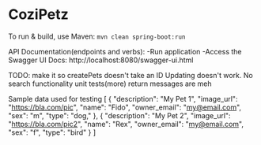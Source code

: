 # CoziPetz

To run & build, use Maven:
`mvn clean spring-boot:run`

API Documentation(endpoints and verbs):
-Run application
-Access the Swagger UI Docs: http://localhost:8080/swagger-ui.html



TODO: make it so createPets doesn't take an ID
Updating doesn't work.
No search functionality
unit tests(more)
return messages are meh



Sample data used for testing
[
  {
    "description": "My Pet 1",
    "image_url": "https://bla.com/pic",
    "name": "Fido",
    "owner_email": "my@email.com",
    "sex": "m",
    "type": "dog,"
  },
  {
    "description": "My Pet 2",
    "image_url": "https://bla.com/pic2",
    "name": "Rex",
    "owner_email": "my@email.com",
    "sex": "f",
    "type": "bird"
  }
]
